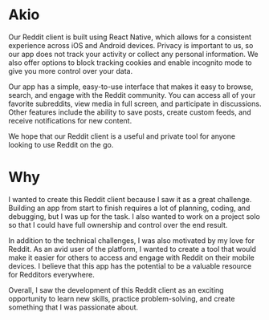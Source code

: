 # Akio

Our Reddit client is built using React Native, which allows for a consistent experience across iOS and Android devices. Privacy is important to us, so our app does not track your activity or collect any personal information. We also offer options to block tracking cookies and enable incognito mode to give you more control over your data.

Our app has a simple, easy-to-use interface that makes it easy to browse, search, and engage with the Reddit community. You can access all of your favorite subreddits, view media in full screen, and participate in discussions. Other features include the ability to save posts, create custom feeds, and receive notifications for new content.

We hope that our Reddit client is a useful and private tool for anyone looking to use Reddit on the go.

# Why

I wanted to create this Reddit client because I saw it as a great challenge. Building an app from start to finish requires a lot of planning, coding, and debugging, but I was up for the task. I also wanted to work on a project solo so that I could have full ownership and control over the end result.

In addition to the technical challenges, I was also motivated by my love for Reddit. As an avid user of the platform, I wanted to create a tool that would make it easier for others to access and engage with Reddit on their mobile devices. I believe that this app has the potential to be a valuable resource for Redditors everywhere.

Overall, I saw the development of this Reddit client as an exciting opportunity to learn new skills, practice problem-solving, and create something that I was passionate about.
